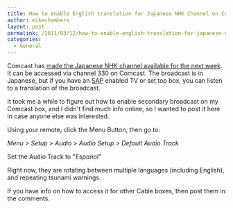 ```yaml
---
title: How to enable English translation for Japanese NHK Channel on Comcast
author: mikechambers
layout: post
permalink: /2011/03/12/how-to-enable-english-translation-for-japanese-nhk-channel-on-comcast/
categories:
  - General
---
```

Comcast has [made the Japanese NHK channel available for the next week][1]. It can be accessed via channel 330 on Comcast. The broadcast is in Japanese, but if you have an [SAP][2] enabled TV or set top box, you can listen to a translation of the broadcast.

It took me a while to figure out how to enable secondary broadcast on my Comcast box, and I didn't find much info online, so I wanted to post it here in case anyone else was interested.

Using your remote, click the Menu Button, then go to:

*Menu > Setup > Audio > Audio Setup > Default Audio Track*

Set the Audio Track to "*Espanol*"

Right now, they are rotating between multiple languages (including English), and repeating tsunami warnings.

If you have info on how to access it for other Cable boxes, then post them in the comments.

 [1]: http://www.sfgate.com/cgi-bin/blogs/techchron/detail?entry_id=84840
 [2]: http://en.wikipedia.org/wiki/Second_audio_program